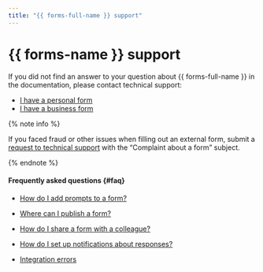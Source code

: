```yaml
---
title: "{{ forms-full-name }} support"
---
```


# {{ forms-name }} support

If you did not find an answer to your question about {{ forms-full-name }} in the documentation, please contact technical support:
* [I have a personal form](https://forms.yandex.ru/surveys/6769/)
* [I have a business form](https://support.cloud.yandex.ru/?referral=forms)

{% note info %}

If you faced fraud or other issues when filling out an external form, submit a [request to technical support](https://forms.yandex.ru/surveys/6769/) with the <q>Complaint about a form</q> subject.

{% endnote %}


#### Frequently asked questions {#faq}

* [How do I add prompts to a form?](./add-questions.md)

* [Where can I publish a form?](./publish.md)

* [How do I share a form with a colleague?](./access.md)

* [How do I set up notifications about responses?](./notifications.md)

* [Integration errors](./notifications.md#status)
